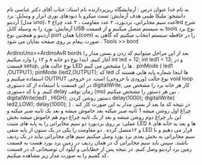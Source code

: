 به نام خدا
عنوان درس : آزمایشگاه ریزپردازنده 
نام استاد: جناب آقای دکتر عباسی
 نام دانشجو: ملیکا طیبی
 هدف آزمایش: تست میکرو با دیودهای نوری
ابزار و وسایل: برد آردینو (مدل uno)، ۴ عدد سیم مخابراتی، بردبورد، ۲ عدد مقاومت ، ۲ عدد چراغled
شرح آزمایش: بورد را به وسیله کابل USB به سیستم متصل میکنیم و از قسمت tools نوع برد آردینو و همچنین نوع port یا همان(com) را در حافظه سیستم انتخاب میکنیم که گاهی به صورت پیغام بر روی صفحه نمایان می شود . 
Tools >> bord 


ArdinoUno>>ArdinoAvR bords
بعد از این مراحل میتوانیم کد زدن و بستن مدار را آغاز کنیم. ابتدا نوع دو خانه ۸ و ۱۲ را وارد میکنیم
int led = 12;
int led1 = 13;
و در قسمت setup, نوع حالت های LED ها را مشخص می کنیم .
pinMode ( led1 ,OUTPUT);
pinMode (led2,OUTPUT);
که led ها اینجا شماره پایه هایی هستند ک استفاده میکنیم و OUTPUT نوع حالت (ورودی یا خروجی) است. در خروجی void loop در این قسمت با استفاده از کد دستوری digitalWrite, کار هر خانه برد را مشخص می کنیم. و با کد دستوری delay زمان توقف (ms) بین هر دستور را مشخص میکنیم .
    digitalWrite(led1 , HIGH); دستور روشن کردن
    delay(1000);
    digitalWrite( led2,LOW);
    delay(1000);
     }
در نتیجه کد ما بعد از بستن مدار به این صورت کار کند .
چراغ اول روشن میشه 1 ثانیه صبر میکنه بعد خاموش میشه و بعد یک ثانیه صبر میکنه و این بار چراغ دوم روشن میشه و بعد از یک ثانیه چراغ دوم هم خاموش میشه
بخش عملی: بر روی بردبورد دو سیم مخابراتی را به پایه های مثبت LED ها و بعد به خانه های ۸ و ۱۲متصل کرده . دو مقاومت را یکی در یک ستون از پایه منفی LED قرار می دهیم و با سیم مخابراتی به بخش بعدی برد بورد وصل میکنیم سیم های مخابراتی نباید در یک ردیف باشند. سپس باید سیم مخابراتی ک در همان ردیف در زمین برد بورد هست به قسمت زمین برد آردینو وصل کنیم. در نتیجه پس از خطایابی و آپلود آن توضیحاتی ک در قسمت کد گفتیم را به صورت مدار زیر مشاهده میکنیم.
 
